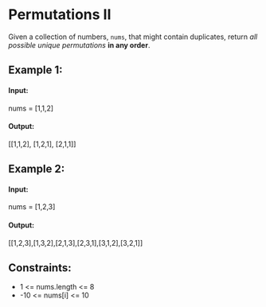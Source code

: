 # Permutations II

Given a collection of numbers, `nums`, that might contain duplicates, return *all possible unique permutations* **in any order**.

 

## Example 1:

#### Input: 

nums = [1,1,2]
#### Output:

[[1,1,2], [1,2,1], [2,1,1]]



## Example 2:

#### Input: 

nums = [1,2,3]

#### Output: 

[[1,2,3],[1,3,2],[2,1,3],[2,3,1],[3,1,2],[3,2,1]]
 


## Constraints:
- 1 <= nums.length <= 8
- -10 <= nums[i] <= 10
